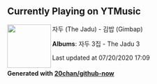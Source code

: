 ## Currently Playing on YTMusic

[<img align="left" width="100" src="https://lh3.googleusercontent.com/dfDqgkQH5kKHip1phDRIZ3Z16G5iac8ab0lgFEumnwIcA9P4qQrXNn2flG32nlS6pBPAjEzClxifXbbj8w">](https://music.youtube.com/channel/UC_MeQvJZmgAHP5tgt8MgjzQ)

자두 (The Jadu) - 김밥 (Gimbap)

**Albums**: 자두 3집 - The Jadu 3

Last updated at 07/20/2020 17:09

#### Generated with [20chan/github-now](https://github.com/20chan/github-now)


<!--
**20chan/20chan** is a ✨ _special_ ✨ repository because its `README.md` (this file) appears on your GitHub profile.

Here are some ideas to get you started:

- 🔭 I’m currently working on ...
- 🌱 I’m currently learning ...
- 👯 I’m looking to collaborate on ...
- 🤔 I’m looking for help with ...
- 💬 Ask me about ...
- 📫 How to reach me: ...
- 😄 Pronouns: ...
- ⚡ Fun fact: ...
-->

